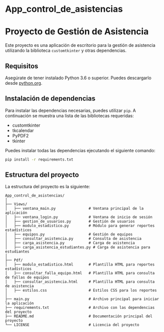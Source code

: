 # App_control_de_asistencias

# Proyecto de Gestión de Asistencia

Este proyecto es una aplicación de escritorio para la gestión de asistencia utilizando la biblioteca `customtkinter` y otras dependencias.

## Requisitos

Asegúrate de tener instalado Python 3.6 o superior. Puedes descargarlo desde [python.org](https://www.python.org/downloads/).

## Instalación de dependencias

Para instalar las dependencias necesarias, puedes utilizar `pip`. A continuación se muestra una lista de las bibliotecas requeridas:

- customtkinter
- tkcalendar
- PyPDF2
- tkinter

Puedes instalar todas las dependencias ejecutando el siguiente comando:

```sh
pip install -r requirements.txt
```

## Estructura del proyecto

La estructura del proyecto es la siguiente:

```
App_control_de_asistencias/
│
├── Views/
│   ├── ventana_main.py               # Ventana principal de la aplicación
│   ├── ventana_login.py              # Ventana de inicio de sesión
│   ├── gestion_de_usuarios.py        # Gestión de usuarios
│   ├── modulo_estadistico.py         # Módulo para generar reportes estadísticos
│   ├── equipos.py                    # Gestión de equipos
│   ├── consultar_asistencia.py       # Consulta de asistencia
│   ├── carga_asistencia.py           # Carga de asistencia
│   ├── carga_asistencia_estudiantes.py # Carga de asistencia para estudiantes
│
├── Pdf/
│   ├── modulo_estadistico.html       # Plantilla HTML para reportes estadísticos
│   ├── consultar_falla_equipo.html   # Plantilla HTML para consulta de fallas de equipos
│   ├── consultar_asistencia.html     # Plantilla HTML para consulta de asistencia
│   ├── estilos.css                   # Estilos CSS para los reportes
│
├── main.py                           # Archivo principal para iniciar la aplicación
├── requirements.txt                  # Archivo con las dependencias del proyecto
├── README.md                         # Documentación principal del proyecto
└── LICENSE                           # Licencia del proyecto
```
